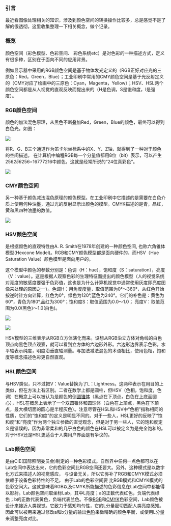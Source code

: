 ### 引言

最近看图像处理相关的知识，涉及到颜色空间的转换操作比较多，总是感觉不是了解的很透彻，这里收集整理一下相关概念，做个记录。

### 概览

颜色空间（彩色模型、色彩空间、 彩色系统etc）是对色彩的一种描述方式，定义有很多种，区别在于面向不同的应用背景。

​    例如显示器中采用的RGB颜色空间是基于物体发光定义的（RGB正好对应光的三原色：Red，Green，Blue）；工业印刷中常用的CMY颜色空间是基于光反射定义的（CMY对应了绘画中的三原色：Cyan，Magenta，Yellow）；HSV、HSL两个颜色空间都是从人视觉的直观反映而提出来的（H是色调，S是饱和度，I是强度）。

### RGB颜色空间

颜色的加法混色原理，从黑色不断叠加Red，Green，Blue的颜色，最终可以得到白色光。如图：

![](http://img.blog.csdn.net/20140310091126703?watermark/2/text/aHR0cDovL2Jsb2cuY3Nkbi5uZXQvd2Vpd2VpZ2ZrZA==/font/5a6L5L2T/fontsize/400/fill/I0JBQkFCMA==/dissolve/70/gravity/SouthEast)

将R、G、B三个通道作为笛卡尔坐标系中的X、Y、Z轴，就得到了一种对于颜色的空间描述。  在计算机中编程RGB每一个分量值都用8位（bit）表示，可以产生256*256*256=16777216中颜色，这就是经常所说的“24位真彩色”。

![](http://img.blog.csdn.net/20140310091844296?watermark/2/text/aHR0cDovL2Jsb2cuY3Nkbi5uZXQvd2Vpd2VpZ2ZrZA==/font/5a6L5L2T/fontsize/400/fill/I0JBQkFCMA==/dissolve/70/gravity/Center)





### CMY颜色空间

另一种基于颜色减法混色原理的颜色模型。在工业印刷中它描述的是需要在白色介质上使用何种油墨，通过光的反射显示出颜色的模型。CMYK描述的是青，品红，黄和黑四种油墨的数值。

![](http://img.blog.csdn.net/20140310092305921?watermark/2/text/aHR0cDovL2Jsb2cuY3Nkbi5uZXQvd2Vpd2VpZ2ZrZA==/font/5a6L5L2T/fontsize/400/fill/I0JBQkFCMA==/dissolve/70/gravity/Center)



### HSV颜色空间

是根据颜色的直观特性由A. R. Smith在1978年创建的一种颜色空间, 也称六角锥体模型(Hexcone Model)。RGB和CMY颜色模型都是面向硬件的，而HSV（Hue Saturation Value）颜色模型是面向用户的。

这个模型中颜色的参数分别是：色调（H：hue），饱和度（S：saturation），亮度（V：value）。这是根据人观察色彩的生理特征而提出的颜色模型（人的视觉系统对亮度的敏感度要强于色彩值，这也是为什么计算机视觉中通常使用灰度即亮度图像来处理的原因之一）。
​    色调H：用角度度量，取值范围为0°～360°，从红色开始按逆时针方向计算，红色为0°，绿色为120°,蓝色为240°。它们的补色是：黄色为60°，青色为180°,品红为300°；
​    饱和度S：取值范围为0.0～1.0；
​    亮度V：取值范围为0.0(黑色)～1.0(白色)。

![](http://img.blog.csdn.net/20140310092838734?watermark/2/text/aHR0cDovL2Jsb2cuY3Nkbi5uZXQvd2Vpd2VpZ2ZrZA==/font/5a6L5L2T/fontsize/400/fill/I0JBQkFCMA==/dissolve/70/gravity/Center)

![](http://img.blog.csdn.net/20140310092931359?watermark/2/text/aHR0cDovL2Jsb2cuY3Nkbi5uZXQvd2Vpd2VpZ2ZrZA==/font/5a6L5L2T/fontsize/400/fill/I0JBQkFCMA==/dissolve/70/gravity/Center)



 HSV模型的三维表示从RGB立方体演化而来。设想从RGB沿立方体对角线的白色顶点向黑色顶点观察，就可以看到立方体的六边形外形。六边形边界表示色彩，水平轴表示纯度，明度沿垂直轴测量。与加法减法混色的术语相比，使用色相，饱和度等概念描述色彩更自然直观。

### HSL颜色空间

与HSV类似，只不过把V：Value替换为了L：Lightness。这两种表示在用目的上类似，但在方法上有区别。二者在数学上都是圆柱，但HSV（色相，饱和度，色调）在概念上可以被认为是颜色的倒[圆锥体](http://zh.wikipedia.org/wiki/%E5%9C%86%E9%94%A5%E4%BD%93)（黑点在下顶点，白色在上底面圆心），HSL在概念上表示了一个双圆锥体和圆球体（白色在上顶点，黑色在下顶点，最大横切面的圆心是半程灰色）。注意尽管在HSL和HSV中“色相”指称相同的性质，它们的“饱和度”的定义是明显不同的。对于一些人，HSL更好的反映了“饱和度”和“亮度”作为两个独立参数的直觉观念，但是对于另一些人，它的饱和度定义是错误的，因为非常柔和的几乎白色的颜色在HSL可以被定义为是完全饱和的。对于HSV还是HSL更适合于人类用户界面是有争议的。

### Lab颜色空间

是由CIE(国际照明委员会)制定的一种色彩模式。自然界中任何一点色都可以在Lab空间中表达出来，它的色彩空间比RGB空间还要大。另外，这种模式是以数字化方式来描述人的视觉感应， 与设备无关，所以它弥补了RGB和CMYK模式必须依赖于设备色彩特性的不足。 由于Lab的色彩空间要 比RGB模式和CMYK模式的色彩空间大。这就意味着RGB以及CMYK所能描述的色彩信息在Lab空间中都能得以影射。Lab颜色空间取坐标Lab，其中L亮度；a的正数代表红色，负端代表绿色；b的正数代表黄色，负端代表兰色。不像[RGB](http://zh.wikipedia.org/wiki/RGB)和[CMYK](http://zh.wikipedia.org/wiki/CMYK)色彩空间，Lab颜色被设计来接近人类视觉。它致力于感知均匀性，它的L分量密切匹配人类亮度感知。因此可以被用来通过修改a和b分量的输出[色阶](http://zh.wikipedia.org/w/index.php?title=%E8%89%B2%E9%98%B6&action=edit&redlink=1)来做精确的颜色平衡，或使用L分量来调整亮度对比。